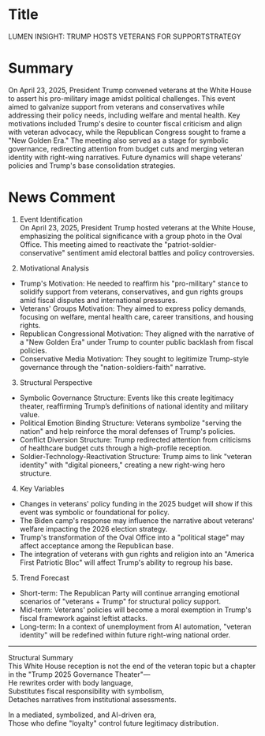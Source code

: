 # Title
LUMEN INSIGHT: TRUMP HOSTS VETERANS FOR SUPPORTSTRATEGY

# Summary
On April 23, 2025, President Trump convened veterans at the White House to assert his pro-military image amidst political challenges. This event aimed to galvanize support from veterans and conservatives while addressing their policy needs, including welfare and mental health. Key motivations included Trump's desire to counter fiscal criticism and align with veteran advocacy, while the Republican Congress sought to frame a "New Golden Era." The meeting also served as a stage for symbolic governance, redirecting attention from budget cuts and merging veteran identity with right-wing narratives. Future dynamics will shape veterans' policies and Trump's base consolidation strategies.

# News Comment
1. Event Identification  
On April 23, 2025, President Trump hosted veterans at the White House, emphasizing the political significance with a group photo in the Oval Office. This meeting aimed to reactivate the "patriot-soldier-conservative" sentiment amid electoral battles and policy controversies.

2. Motivational Analysis  
- Trump's Motivation: He needed to reaffirm his "pro-military" stance to solidify support from veterans, conservatives, and gun rights groups amid fiscal disputes and international pressures.  
- Veterans' Groups Motivation: They aimed to express policy demands, focusing on welfare, mental health care, career transitions, and housing rights.  
- Republican Congressional Motivation: They aligned with the narrative of a "New Golden Era" under Trump to counter public backlash from fiscal policies.  
- Conservative Media Motivation: They sought to legitimize Trump-style governance through the "nation-soldiers-faith" narrative.

3. Structural Perspective  
- Symbolic Governance Structure: Events like this create legitimacy theater, reaffirming Trump’s definitions of national identity and military value.  
- Political Emotion Binding Structure: Veterans symbolize "serving the nation" and help reinforce the moral defenses of Trump's policies.  
- Conflict Diversion Structure: Trump redirected attention from criticisms of healthcare budget cuts through a high-profile reception.  
- Soldier-Technology-Reactivation Structure: Trump aims to link "veteran identity" with "digital pioneers," creating a new right-wing hero structure.

4. Key Variables  
- Changes in veterans' policy funding in the 2025 budget will show if this event was symbolic or foundational for policy.  
- The Biden camp's response may influence the narrative about veterans' welfare impacting the 2026 election strategy.  
- Trump's transformation of the Oval Office into a "political stage" may affect acceptance among the Republican base.  
- The integration of veterans with gun rights and religion into an "America First Patriotic Bloc" will affect Trump's ability to regroup his base.

5. Trend Forecast  
- Short-term: The Republican Party will continue arranging emotional scenarios of "veterans + Trump" for structural policy support.  
- Mid-term: Veterans' policies will become a moral exemption in Trump's fiscal framework against leftist attacks.  
- Long-term: In a context of unemployment from AI automation, "veteran identity" will be redefined within future right-wing national order.

---

Structural Summary  
This White House reception is not the end of the veteran topic but a chapter in the "Trump 2025 Governance Theater"—  
He rewrites order with body language,  
Substitutes fiscal responsibility with symbolism,  
Detaches narratives from institutional assessments.  

In a mediated, symbolized, and AI-driven era,  
Those who define "loyalty" control future legitimacy distribution.
